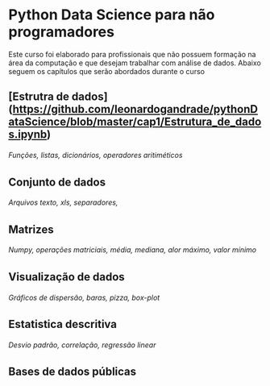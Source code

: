 # Python Data Science para não programadores

Este curso foi elaborado para profissionais que não possuem formação na área da computação e que desejam trabalhar com análise de dados. Abaixo seguem os capítulos que serão abordados durante o curso

## [Estrutra de dados] (https://github.com/leonardogandrade/pythonDataScience/blob/master/cap1/Estrutura_de_dados.ipynb)
###### Funções, listas, dicionários, operadores aritiméticos
## Conjunto de dados
###### Arquivos texto, xls, separadores, 
## Matrizes
###### Numpy, operações matriciais, média, mediana, alor máximo, valor mínimo
## Visualização de dados
###### Gráficos de dispersão, baras, pizza, box-plot
## Estatistica descritiva
###### Desvio padrão, correlação, regressão linear
## Bases de dados públicas
